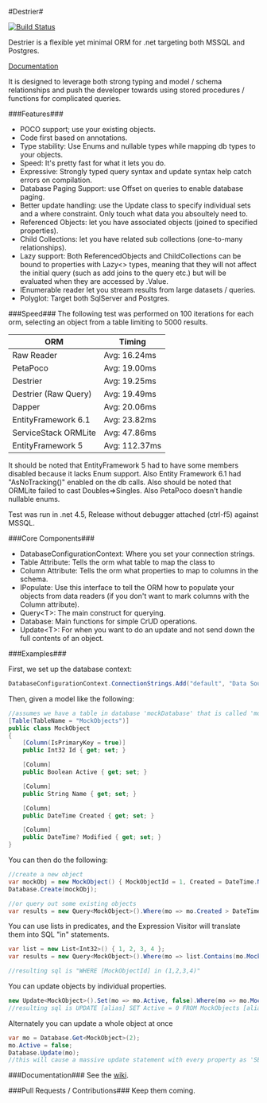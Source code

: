#Destrier#

[![Build Status](https://travis-ci.org/ClothesHorse/Destrier.png?branch=master)](https://travis-ci.org/ClothesHorse/Destrier)

Destrier is a flexible yet minimal ORM for .net targeting both MSSQL and Postgres.

[Documentation](https://github.com/ClothesHorse/Destrier/wiki)

It is designed to leverage both strong typing and model / schema relationships and push the developer towards
using stored procedures / functions for complicated queries.

###Features###
* POCO support; use your existing objects.
* Code first based on annotations.
* Type stability: Use Enums and nullable types while mapping db types to your objects.
* Speed: It's pretty fast for what it lets you do.
* Expressive: Strongly typed query syntax and update syntax help catch errors on compilation.
* Database Paging Support: use Offset on queries to enable database paging.
* Better update handling: use the Update class to specify individual sets and a where constraint. Only touch what data you absoultely need to.
* Referenced Objects: let you have associated objects (joined to specified properties).
* Child Collections: let you have related sub collections (one-to-many relationships).
* Lazy<T> support: Both ReferencedObjects and ChildCollections can be bound to properties with Lazy<> types, meaning that they will not affect the initial query (such as add joins to the query etc.) but will be evaluated when they are accessed by .Value.
* IEnumerable reader let you stream results from large datasets / queries.
* Polyglot: Target both SqlServer and Postgres.

###Speed###
The following test was performed on 100 iterations for each orm, selecting an object from a table limiting to 5000 results.

| ORM                  | Timing         |
|----------------------|----------------|
|Raw Reader            | Avg:	16.24ms | 
|PetaPoco              | Avg:   19.00ms | 
|Destrier              | Avg:   19.25ms |
|Destrier (Raw Query)  | Avg:   19.49ms |
|Dapper                | Avg:	20.06ms | 
|EntityFramework 6.1   | Avg:   23.82ms |
|ServiceStack ORMLite  | Avg:   47.86ms |
|EntityFramework 5     | Avg:  112.37ms |

It should be noted that EntityFramework 5 had to have some members disabled because it lacks Enum support. 
Also Entity Framework 6.1 had "AsNoTracking()" enabled on the db calls.
Also should be noted that ORMLite failed to cast Doubles=>Singles. 
Also PetaPoco doesn't handle nullable enums.

Test was run in .net 4.5, Release without debugger attached (ctrl-f5) against MSSQL.

###Core Components###
* DatabaseConfigurationContext: Where you set your connection strings.
* Table Attribute: Tells the orm what table to map the class to
* Column Attribute: Tells the orm what properties to map to columns in the schema.
* IPopulate: Use this interface to tell the ORM how to populate your objects from data readers (if you don't want to mark columns with the Column attribute).
* Query&lt;T&gt;: The main construct for querying.
* Database: Main functions for simple CrUD operations.
* Update&lt;T&gt;: For when you want to do an update and not send down the full contents of an object.

###Examples###

First, we set up the database context:
```C#
DatabaseConfigurationContext.ConnectionStrings.Add("default", "Data Source=.;Initial Catalog=tempdb;Integrated Security=True");
```
Then, given a model like the following:
```C#
//assumes we have a table in database 'mockDatabase' that is called 'mockobjects'
[Table(TableName = "MockObjects")]
public class MockObject
{
    [Column(IsPrimaryKey = true)]
    public Int32 Id { get; set; }

    [Column]
    public Boolean Active { get; set; }

    [Column]
    public String Name { get; set; }

    [Column]
    public DateTime Created { get; set; }

    [Column]
    public DateTime? Modified { get; set; }
}
```
You can then do the following:
```C#
//create a new object
var mockObj = new MockObject() { MockObjectId = 1, Created = DateTime.Now };
Database.Create(mockObj);

//or query out some existing objects
var results = new Query<MockObject>().Where(mo => mo.Created > DateTime.Now.AddDays(-30)).OrderBy(mo => mo.Created).Limit(5).Execute();
```
You can use lists in predicates, and the Expression Visitor will translate them into SQL "in" statements.
```C#
var list = new List<Int32>() { 1, 2, 3, 4 };
var results = new Query<MockObject>().Where(mo => list.Contains(mo.MockObjectId)).Execute();

//resulting sql is "WHERE [MockObjectId] in (1,2,3,4)"
```
You can update objects by individual properties.
```C#
new Update<MockObject>().Set(mo => mo.Active, false).Where(mo => mo.MockObjectId == 2).Exeute();
//resulting sql is UPDATE [alias] SET Active = 0 FROM MockObjects [alias] where MockObjectId = 2
```

Alternately you can update a whole object at once
```C#
var mo = Database.Get<MockObject>(2);
mo.Active = false;
Database.Update(mo);
//this will cause a massive update statement with every property as 'SET's
```

###Documentation###
See the [wiki](https://github.com/ClothesHorse/Destrier/wiki).

###Pull Requests / Contributions###
Keep them coming.

